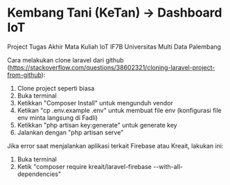 # Kembang Tani (KeTan) -> Dashboard IoT
Project Tugas Akhir Mata Kuliah IoT IF7B Universitas Multi Data Palembang


Cara melakukan clone laravel dari github (https://stackoverflow.com/questions/38602321/cloning-laravel-project-from-github):
1. Clone project seperti biasa
2. Buka terminal
3. Ketikkan "Composer Install" untuk mengunduh vendor
4. Ketikan "cp .env.example .env" untuk membuat file env (konfigurasi file env minta langsung di Fadli)
5. Ketikkan "php artisan key:generate" untuk generate key
6. Jalankan dengan "php artisan serve"

Jika error saat menjalankan aplikasi terkait Firebase atau Kreait, lakukan ini:
1. Buka terminal
2. Ketik "composer require kreait/laravel-firebase --with-all-dependencies"
